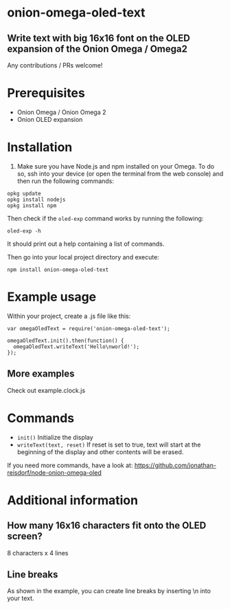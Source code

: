 # onion-omega-oled-text

##  Write text with big 16x16 font on the OLED expansion of the Onion Omega / Omega2

Any contributions / PRs welcome!


# Prerequisites

- Onion Omega / Onion Omega 2
- Onion OLED expansion

# Installation

1. Make sure you have Node.js and npm installed on your Omega.
To do so, ssh into your device (or open the terminal from the web console)
and then run the following commands:

```
opkg update
opkg install nodejs
opkg install npm
```

Then check if the `oled-exp` command works by running the following:

```
oled-exp -h
```

It should print out a help containing a list of commands.

Then go into your local project directory and execute:

```
npm install onion-omega-oled-text
```

# Example usage

Within your project, create a .js file like this:

```
var omegaOledText = require('onion-omega-oled-text');

omegaOledText.init().then(function() {
  omegaOledText.writeText('Hello\nworld!');
});
```

## More examples

Check out example.clock.js

# Commands

- `init()`
Initialize the display
- `writeText(text, reset)`
If reset is set to true, text will start at the beginning of the display
and other contents will be erased.

If you need more commands, have a look at:
https://github.com/jonathan-reisdorf/node-onion-omega-oled

# Additional information

## How many 16x16 characters fit onto the OLED screen?

8 characters x 4 lines

## Line breaks

As shown in the example, you can create line breaks by inserting \n into your text.
